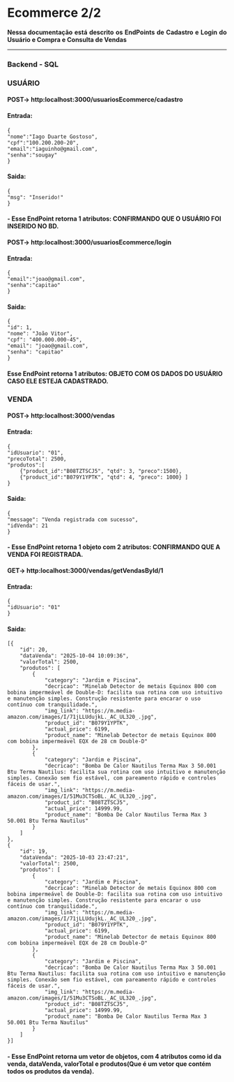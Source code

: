# Ecommerce 2/2

<p align="justify" >
    <strong> 
      Nessa documentação está descrito os EndPoints de Cadastro e Login do Usuário e Compra e Consulta de Vendas
    </strong>
</p>

---

### Backend - SQL

### USUÁRIO

#### POST-> http:localhost:3000/usuariosEcommerce/cadastro
#### Entrada:
    {
    "nome":"Iago Duarte Gostoso",
    "cpf":"100.200.200-20",
    "email":"iaguinho@gmail.com",
    "senha":"sougay"
    }
#### Saida:
    {
    "msg": "Inserido!"
    }
#### - Esse EndPoint retorna 1 atributos: CONFIRMANDO QUE O USUÁRIO FOI INSERIDO NO BD.


#### POST-> http:localhost:3000/usuariosEcommerce/login
#### Entrada:
    {
    "email":"joao@gmail.com",
    "senha":"capitao"
    }
#### Saida:
    {
    "id": 1,
    "nome": "João Vitor",
    "cpf": "400.000.000-45",
    "email": "joao@gmail.com",
    "senha": "capitao"
    }
#### Esse EndPoint retorna 1 atributos: OBJETO COM OS DADOS DO USUÁRIO CASO ELE ESTEJA CADASTRADO.

### VENDA

#### POST-> http:localhost:3000/vendas
#### Entrada:
    {
    "idUsuario": "01",
    "precoTotal": 2500,
    "produtos":[
        {"product_id":"B08TZTSCJ5", "qtd": 3, "preco":1500},
        {"product_id":"B079Y1YPTK", "qtd": 4, "preco": 1000} ]
    }
#### Saida:
    {
    "message": "Venda registrada com sucesso",
    "idVenda": 21
    }
#### - Esse EndPoint retorna 1 objeto com 2 atributos: CONFIRMANDO QUE A VENDA FOI REGISTRADA.


#### GET-> http:localhost:3000/vendas/getVendasById/1
#### Entrada:
    {
    "idUsuario": "01"
    }
#### Saida:
    
    [{
        "id": 20,
        "dataVenda": "2025-10-04 10:09:36",
        "valorTotal": 2500,
        "produtos": [
            {
                "category": "Jardim e Piscina",
                "decricao": "Minelab Detector de metais Equinox 800 com bobina impermeável de Double-D: facilita sua rotina com uso intuitivo e manutenção simples. Construção resistente para encarar o uso contínuo com tranquilidade.",
                "img_link": "https://m.media-amazon.com/images/I/71jLLUdujkL._AC_UL320_.jpg",
                "product_id": "B079Y1YPTK",
                "actual_price": 6199,
                "product_name": "Minelab Detector de metais Equinox 800 com bobina impermeável EQX de 28 cm Double-D"
            },
            {
                "category": "Jardim e Piscina",
                "decricao": "Bomba De Calor Nautilus Terma Max 3 50.001 Btu Terma Nautilus: facilita sua rotina com uso intuitivo e manutenção simples. Conexão sem fio estável, com pareamento rápido e controles fáceis de usar.",
                "img_link": "https://m.media-amazon.com/images/I/51Mu3CTSoBL._AC_UL320_.jpg",
                "product_id": "B08TZTSCJ5",
                "actual_price": 14999.99,
                "product_name": "Bomba De Calor Nautilus Terma Max 3 50.001 Btu Terma Nautilus"
            }
        ]
    },
    {
        "id": 19,
        "dataVenda": "2025-10-03 23:47:21",
        "valorTotal": 2500,
        "produtos": [
            {
                "category": "Jardim e Piscina",
                "decricao": "Minelab Detector de metais Equinox 800 com bobina impermeável de Double-D: facilita sua rotina com uso intuitivo e manutenção simples. Construção resistente para encarar o uso contínuo com tranquilidade.",
                "img_link": "https://m.media-amazon.com/images/I/71jLLUdujkL._AC_UL320_.jpg",
                "product_id": "B079Y1YPTK",
                "actual_price": 6199,
                "product_name": "Minelab Detector de metais Equinox 800 com bobina impermeável EQX de 28 cm Double-D"
            },
            {
                "category": "Jardim e Piscina",
                "decricao": "Bomba De Calor Nautilus Terma Max 3 50.001 Btu Terma Nautilus: facilita sua rotina com uso intuitivo e manutenção simples. Conexão sem fio estável, com pareamento rápido e controles fáceis de usar.",
                "img_link": "https://m.media-amazon.com/images/I/51Mu3CTSoBL._AC_UL320_.jpg",
                "product_id": "B08TZTSCJ5",
                "actual_price": 14999.99,
                "product_name": "Bomba De Calor Nautilus Terma Max 3 50.001 Btu Terma Nautilus"
            }
        ]
    }]
  
  
#### - Esse EndPoint retorna um vetor de objetos, com 4 atributos como id da venda, dataVenda, valorTotal e produtos(Que é um vetor que contém todos os produtos da venda). 

